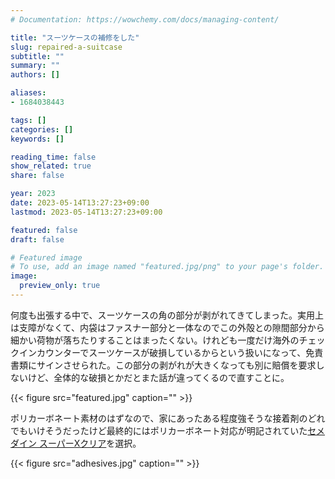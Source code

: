 ```yaml
---
# Documentation: https://wowchemy.com/docs/managing-content/

title: "スーツケースの補修をした"
slug: repaired-a-suitcase
subtitle: ""
summary: ""
authors: []

aliases:
- 1684038443

tags: []
categories: []
keywords: []

reading_time: false
show_related: true
share: false

year: 2023
date: 2023-05-14T13:27:23+09:00
lastmod: 2023-05-14T13:27:23+09:00

featured: false
draft: false

# Featured image
# To use, add an image named "featured.jpg/png" to your page's folder.
image:
  preview_only: true
---
```


何度も出張する中で、スーツケースの角の部分が剥がれてきてしまった。実用上は支障がなくて、内袋はファスナー部分と一体なのでこの外殻との隙間部分から細かい荷物が落ちたりすることはまったくない。けれども一度だけ海外のチェックインカウンターでスーツケースが破損しているからという扱いになって、免責書類にサインさせられた。この部分の剥がれが大きくなっても別に賠償を要求しないけど、全体的な破損とかだとまた話が違ってくるので直すことに。

{{< figure src="featured.jpg" caption="" >}}

ポリカーボネート素材のはずなので、家にあったある程度強そうな接着剤のどれでもいけそうだったけど最終的にはポリカーボネート対応が明記されていた[セメダイン スーパーXクリア](https://www.cemedine.co.jp/home/adhesive/superx/superx.html)を選択。

{{< figure src="adhesives.jpg" caption="" >}}
